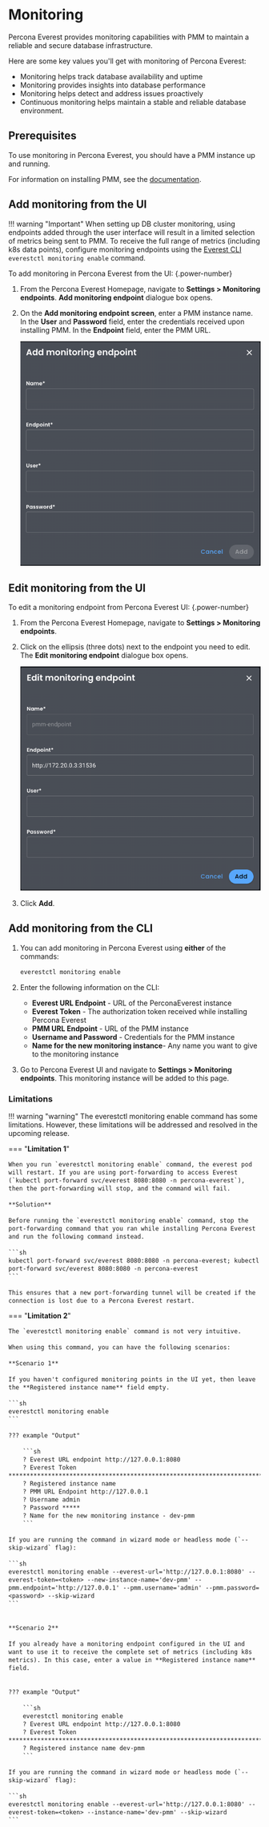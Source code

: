 # Monitoring

Percona Everest provides monitoring capabilities with PMM to maintain a reliable and secure database infrastructure.

Here are some key values you'll get with monitoring of Percona Everest:

- Monitoring helps track database availability and uptime
- Monitoring provides insights into database performance
- Monitoring helps detect and address issues proactively
- Continuous monitoring helps maintain a stable and reliable database environment.


## Prerequisites

To use monitoring in Percona Everest, you should have a PMM instance up and running.

For information on installing PMM, see the [documentation](https://docs.percona.com/percona-monitoring-and-management/setting-up/index.html).

## Add monitoring from the UI

!!! warning "Important"
    When setting up DB cluster monitoring, using endpoints added through the user interface will result in a limited selection of metrics being sent to PMM. To receive the full range of metrics (including k8s data points), configure monitoring endpoints using the [Everest CLI](../install/installEverestCLI.md) `everestctl monitoring enable` command.

To add monitoring in Percona Everest from the UI:
{.power-number}

1. From the Percona Everest Homepage, navigate to **Settings > Monitoring endpoints**. **Add monitoring endpoint** dialogue box opens.

2. On the **Add monitoring endpoint screen**, enter a PMM instance name. In the **User** and **Password** field, enter the credentials received upon installing PMM. In the **Endpoint** field, enter the PMM URL.

    ![!image](../images/everest_add_endpoint.png)


## Edit monitoring from the UI

To edit a monitoring endpoint from Percona Everest UI:
{.power-number}

1. From the Percona Everest Homepage, navigate to **Settings > Monitoring endpoints**.

2. Click on the ellipsis (three dots) next to the endpoint you need to edit. The **Edit monitoring endpoint** dialogue box opens.

     ![!image](../images/everest_endpoint_edit.png)

3. Click **Add**.


## Add monitoring from the CLI


1. You can add monitoring in Percona Everest using **either** of the commands:

    ```sh
    everestctl monitoring enable
    ```

2. Enter the following information on the CLI:

    - **Everest URL Endpoint** - URL of the PerconaEverest instance
    - **Everest Token** - The authorization token received while installing Percona Everest
    - **PMM URL Endpoint** - URL of the PMM instance
    - **Username and Password** - Credentials for the PMM instance
    - **Name for the new monitoring instance**- Any name you want to give to the monitoring instance
    
3. Go to Percona Everest UI and navigate to **Settings > Monitoring endpoints**. This monitoring instance will be added to this page.



### Limitations

!!! warning "warning"
    The everestctl monitoring enable command has some limitations. However, these limitations will be addressed and resolved in the upcoming release.



=== "**Limitation 1**"

    When you run `everestctl monitoring enable` command, the everest pod will restart. If you are using port-forwarding to access Everest (`kubectl port-forward svc/everest 8080:8080 -n percona-everest`), then the port-forwarding will stop, and the command will fail.
    
    **Solution**

    Before running the `everestctl monitoring enable` command, stop the port-forwarding command that you ran while installing Percona Everest and run the following command instead.

    ```sh
    kubectl port-forward svc/everest 8080:8080 -n percona-everest; kubectl port-forward svc/everest 8080:8080 -n percona-everest 
    ```
    
    This ensures that a new port-forwarding tunnel will be created if the connection is lost due to a Percona Everest restart.


=== "**Limitation 2**"

    The `everestctl monitoring enable` command is not very intuitive. 
    
    When using this command, you can have the following scenarios:

    **Scenario 1**

    If you haven't configured monitoring points in the UI yet, then leave the **Registered instance name** field empty.

    ```sh
    everestctl monitoring enable
    ```
    
    ??? example "Output"

        ```sh
        ? Everest URL endpoint http://127.0.0.1:8080
        ? Everest Token ********************************************************************************************************************************
        ? Registered instance name
        ? PMM URL Endpoint http://127.0.0.1
        ? Username admin
        ? Password *****
        ? Name for the new monitoring instance - dev-pmm
        ```
   
    If you are running the command in wizard mode or headless mode (`--skip-wizard` flag):

    ```sh
    everestctl monitoring enable --everest-url='http://127.0.0.1:8080' --everest-token=<token> --new-instance-name='dev-pmm' --pmm.endpoint='http://127.0.0.1' --pmm.username='admin' --pmm.password=<password> --skip-wizard
    ```


    **Scenario 2**
    
    If you already have a monitoring endpoint configured in the UI and want to use it to receive the complete set of metrics (including k8s metrics). In this case, enter a value in **Registered instance name** field.


    ??? example "Output"

        ```sh
        everestctl monitoring enable
        ? Everest URL endpoint http://127.0.0.1:8080
        ? Everest Token ********************************************************************************************************************************
        ? Registered instance name dev-pmm
        ```

    If you are running the command in wizard mode or headless mode (`--skip-wizard` flag):

    ```sh
    everestctl monitoring enable --everest-url='http://127.0.0.1:8080' --everest-token=<token> --instance-name='dev-pmm' --skip-wizard
    ```








 


